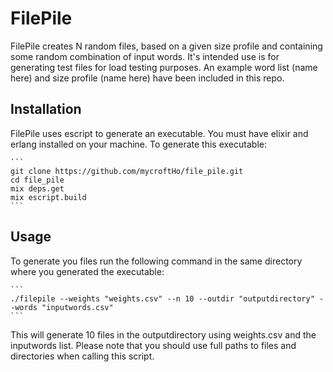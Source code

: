# FilePile

FilePile creates N random files, based on a given size profile and containing some random combination of input words. It's intended use is for generating test files for load testing purposes. An example word list (name here) and size profile (name here) have been included in this repo. 
## Installation
FilePile uses escript to generate an executable. You must have elixir and erlang installed on your machine. 
To generate this executable:

    ```
    git clone https://github.com/mycroftHo/file_pile.git
    cd file_pile
    mix deps.get
    mix escript.build
    ```
## Usage
To generate you files run the following command in the same directory where you generated the executable:

    ```
    ./filepile --weights "weights.csv" --n 10 --outdir "outputdirectory" --words "inputwords.csv"
    ```
This will generate 10 files in the outputdirectory using weights.csv and the inputwords list.
Please note that you should use full paths to files and directories when calling this script.
